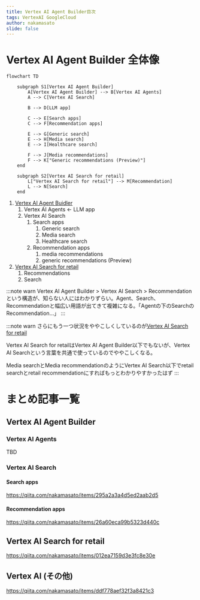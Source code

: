 ```yaml
---
title: Vertex AI Agent Builder目次
tags: VertexAI GoogleCloud
author: nakamasato
slide: false
---
```

# Vertex AI Agent Builder 全体像

```mermaid
flowchart TD

    subgraph S1[Vertex AI Agent Builder]
        A[Vertex AI Agent Builder] --> B[Vertex AI Agents]
        A --> C[Vertex AI Search]
        
        B --> D[LLM app]

        C --> E[Search apps]
        C --> F[Recommendation apps]

        E --> G[Generic search]
        E --> H[Media search]
        E --> I[Healthcare search]

        F --> J[Media recommendations]
        F --> K["Generic recommendations (Preview)"]
    end

    subgraph S2[Vertex AI Search for retail]
        L["Vertex AI Search for retail"] --> M[Recommendation]
        L --> N[Search]
    end
```


1. [Vertex AI Agent Buidler](https://cloud.google.com/generative-ai-app-builder/docs/introduction)
    1. Vertex AI Agents <- LLM app
    1. Vertex AI Search
        1. Search apps
            1. Generic search
            1. Media search
            1. Healthcare search
        1. Recommendation apps
            1. media recommendations
            1. generic recommendations (Preview)
1. [Vertex AI Search for retail](https://cloud.google.com/retail/docs/features)
    1. Recommendations
    1. Search

:::note warn
Vertex AI Agent Builder > Vertex AI Search > Recommendation という構造が、知らない人にはわかりずらい。Agent、Search、Recommendationと幅広い用語が出てきて複雑になる。「Agentの下のSearchのRecommendation…」
:::

:::note warn
さらにもう一つ状況をややこしくしているのが[Vertex AI Search for retail](https://cloud.google.com/retail/docs/features)

Vertex AI Search for retailはVertex AI Agent Builder以下でもないが、Vertex AI Searchという言葉を共通で使っているのでややこしくなる。

Media searchとMedia recommendationのようにVertex AI Search以下でretail searchとretail recommendationにすればもっとわかりやすかったはず
:::

# まとめ記事一覧

## Vertex AI Agent Builder

### Vertex AI Agents

TBD

### Vertex AI Search

#### Search apps

https://qiita.com/nakamasato/items/295a2a3a4d5ed2aab2d5

#### Recommendation apps

https://qiita.com/nakamasato/items/26a60eca99b5323d440c

## Vertex AI Search for retail

https://qiita.com/nakamasato/items/012ea7159d3e3fc8e30e

## Vertex AI (その他)

https://qiita.com/nakamasato/items/ddf778aef32f3a8421c3

